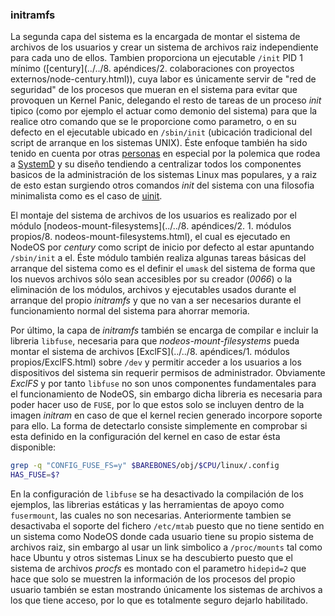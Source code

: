 ### initramfs

La segunda capa del sistema es la encargada de montar el sistema de archivos de
los usuarios y crear un sistema de archivos raiz independiente para cada uno de
ellos. Tambien proporciona un ejecutable `/init` PID 1 mínimo
([century](../../8. apéndices/2. colaboraciones con proyectos externos/node-century.html)),
cuya labor es únicamente servir de "red de seguridad" de los procesos que mueran
en el sistema para evitar que provoquen un Kernel Panic, delegando el resto de
tareas de un proceso *init* tipico (como por ejemplo el actuar como demonio del
sistema) para que la realice otro comando que se le proporcione como parametro,
o en su defecto en el ejecutable ubicado en `/sbin/init` (ubicación tradicional
del script de arranque en los sistemas UNIX). Éste enfoque también ha sido
tenido en cuenta por otras [personas](http://ewontfix.com/14) en especial por la
polemica que rodea a [SystemD](http://www.freedesktop.org/wiki/Software/systemd)
y su diseño tendiendo a centralizar todos los componentes basicos de la
administración de los sistemas Linux mas populares, y a raiz de esto estan
surgiendo otros comandos *init* del sistema con una filosofia minimalista como
es el caso de [uinit](https://github.com/siblynx/uinit).

El montaje del sistema de archivos de los usuarios es realizado por el módulo
[nodeos-mount-filesystems](../../8. apéndices/2. 1. módulos propios/8. nodeos-mount-filesystems.html),
el cual es ejecutado en NodeOS por *century* como script de inicio por defecto
al estar apuntando `/sbin/init` a el. Éste módulo también realiza algunas tareas
básicas del arranque del sistema como es el definir el `umask` del sistema de
forma que los nuevos archivos sólo sean accesibles por su creador (*0066*) o la
eliminación de los módulos, archivos y ejecutables usados durante el arranque
del propio *initramfs* y que no van a ser necesarios durante el funcionamiento
normal del sistema para ahorrar memoria.

Por último, la capa de *initramfs* también se encarga de compilar e incluir la
libreria `libfuse`, necesaria para que *nodeos-mount-filesystems* pueda montar
el sistema de archivos
[ExclFS](../../8. apéndices/1. módulos propios/ExclFS.html) sobre `/dev`
y permitir acceder a los usuarios a los dispositivos del sistema sin requerir
permisos de administrador. Obviamente *ExclFS* y por tanto `libfuse` no son unos
componentes fundamentales para el funcionamiento de NodeOS, sin embargo dicha
libreria es necesaria para poder hacer uso de `FUSE`, por lo que estos solo se
incluyen dentro de la imagen *initram* en caso de que el kernel recien generado
incorpore soporte para ello. La forma de detectarlo consiste simplemente en
comprobar si esta definido en la configuración del kernel en caso de estar ésta
disponible:

```bash
grep -q "CONFIG_FUSE_FS=y" $BAREBONES/obj/$CPU/linux/.config
HAS_FUSE=$?
```

En la configuración de `libfuse` se ha desactivado la compilación de los
ejemplos, las librerias estáticas y las herramientas de apoyo como `fusermount`,
las cuales no son necesarias. Anteriormente tambien se desactivaba el soporte
del fichero `/etc/mtab` puesto que no tiene sentido en un sistema como NodeOS
donde cada usuario tiene su propio sistema de archivos raiz, sin embargo al usar
un link simbolico a `/proc/mounts` tal como hace Ubuntu y otros sistemas Linux
se ha descubierto puesto que el sistema de archivos *procfs* es montado con el
parametro `hidepid=2` que hace que solo se muestren la información de los
procesos del propio usuario también se estan mostrando únicamente los sistemas
de archivos a los que tiene acceso, por lo que es totalmente seguro dejarlo
habilitado.
